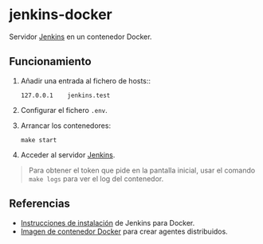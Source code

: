 # jenkins-docker

Servidor [Jenkins](https://www.jenkins.io) en un contenedor Docker.

## Funcionamiento

1. Añadir una entrada al fichero de hosts::

   ```text
   127.0.0.1	jenkins.test
   ```

2. Configurar el fichero `.env`.

3. Arrancar los contenedores:

    ```shell
    make start
    ```

4. Acceder al servidor [Jenkins](https://jenkins.test).

> Para obtener el token que pide en la pantalla inicial, usar el comando `make logs` para ver el log del contenedor.

## Referencias

- [Instrucciones de instalación](https://www.jenkins.io/doc/book/installing/docker/) de Jenkins para Docker.
- [Imagen de contenedor Docker](https://github.com/jenkinsci/docker-inbound-agent) para crear agentes distribuidos.
